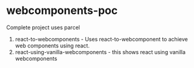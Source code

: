 # webcomponents-poc

Complete project uses parcel

1. react-to-webcomponents - Uses react-to-webcomponent to achieve web components using react. 
2. react-using-vanilla-webcomponents - this shows react using vanilla webcomponents